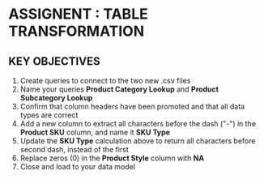# ASSIGNENT : TABLE TRANSFORMATION

## KEY OBJECTIVES
1. Create queries to connect to the two new .csv files
2. Name your queries **Product Category Lookup** and **Product Subcategory Lookup**
3. Confirm that column headers have been promoted and that all data types are correct
4. Add a new column to extract all characters before the dash ("-") in the **Product SKU** column, and name it **SKU Type**
5. Update the **SKU Type** calculation above to return all characters before second dash, instead of the first
6. Replace zeros (0) in the **Product Style** column with **NA**
7. Close and load to your data model


